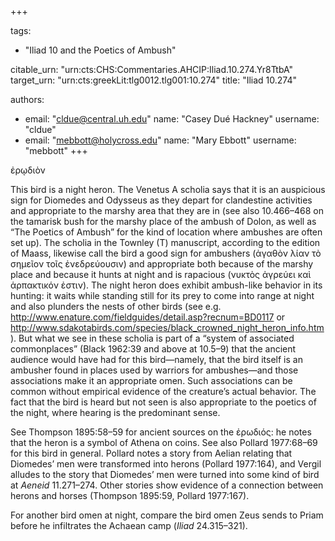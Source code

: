 +++

tags:
- "Iliad 10 and the Poetics of Ambush"

citable_urn: "urn:cts:CHS:Commentaries.AHCIP:Iliad.10.274.Yr8TtbA"
target_urn: "urn:cts:greekLit:tlg0012.tlg001:10.274"
title: "Iliad 10.274"

authors:
- email: "cldue@central.uh.edu"
  name: "Casey Dué Hackney"
  username: "cldue"
- email: "mebbott@holycross.edu"
  name: "Mary Ebbott"
  username: "mebbott"
+++

<p>ἐρῳδιὸν </p><p>This bird is a night heron. The Venetus A scholia says that it is an auspicious sign for Diomedes and Odysseus as they depart for clandestine activities and appropriate to the marshy area that they are in (see also 10.466–468 on the tamarisk bush for the marshy place of the ambush of Dolon, as well as “The Poetics of Ambush” for the kind of location where ambushes are often set up). The scholia in the Townley (T) manuscript, according to the edition of Maass, likewise call the bird a good sign for ambushers (ἀγαθὸν λίαν τὸ σημεῖον τοῖς ἐνεδρεύουσιν) and appropriate both because of the marshy place and because it hunts at night and is rapacious (νυκτὸς ἀγρεύει καὶ ἁρπακτικόν ἐστιν). The night heron does exhibit ambush-like behavior in its hunting: it waits while standing still for its prey to come into range at night and also plunders the nests of other birds (see e.g. <a href="http://www.enature.com/fieldguides/detail.asp?recnum=BD0117 ">http://www.enature.com/fieldguides/detail.asp?recnum=BD0117</a> or <a href="https://www.sdakotabirds.com/species/black_crowned_night_heron_info.htm">http://www.sdakotabirds.com/species/black_crowned_night_heron_info.htm</a>). But what we see in these scholia is part of a “system of associated commonplaces” (Black 1962:39 and above at 10.5–9) that the ancient audience would have had for this bird—namely, that the bird itself is an ambusher found in places used by warriors for ambushes—and those associations make it an appropriate omen. Such associations can be common without empirical evidence of the creature’s actual behavior. The fact that the bird is heard but not seen is also appropriate to the poetics of the night, where hearing is the predominant sense.</p><p>See Thompson 1895:58–59 for ancient sources on the ἐρωδιός: he notes that the heron is a symbol of Athena on coins. See also Pollard 1977:68–69 for this bird in general. Pollard notes a story from Aelian relating that Diomedes’ men were transformed into herons (Pollard 1977:164), and Vergil alludes to the story that Diomedes’ men were turned into some kind of bird at <em>Aeneid</em> 11.271–274. Other stories show evidence of a connection between herons and horses (Thompson 1895:59, Pollard 1977:167).</p><p>For another bird omen at night, compare the bird omen Zeus sends to Priam before he infiltrates the Achaean camp (<em>Iliad</em> 24.315–321). </p>